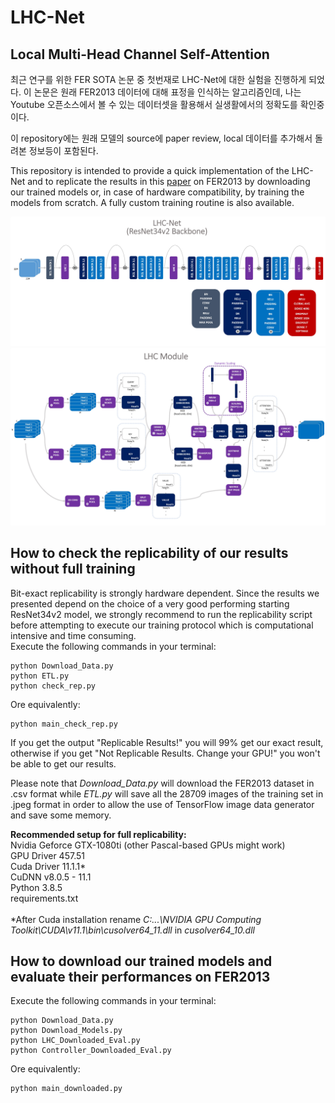 # LHC-Net
## Local Multi-Head Channel Self-Attention

최근 연구를 위한 FER SOTA 논문 중 첫번재로 LHC-Net에 대한 실험을 진행하게 되었다. 이 논문은 원래 FER2013 데이터에 대해 표정을 인식하는 알고리즘인데, 나는 Youtube 오픈소스에서 볼 수 있는 데이터셋을 활용해서 실생활에서의 정확도를 확인중이다. 

이 repository에는 원래 모델의 source에 paper review, local 데이터를 추가해서 돌려본 정보등이 포함된다. 

This repository is intended to provide a quick implementation of the LHC-Net and to replicate the results in this [paper](https://arxiv.org/abs/2111.07224) on FER2013 by downloading our trained models or, in case of hardware compatibility, by training the models from scratch. A fully custom training routine is also available.

![Image of LHC_Net](https://github.com/Bodhis4ttva/LHC_Net/blob/main/Images/LHC_Net.jpg)
![Image of LHC_Module2](https://github.com/Bodhis4ttva/LHC_Net/blob/main/Images/LHC_Module2.jpg)

## How to check the replicability of our results without full training
Bit-exact replicability is strongly hardware dependent. Since the results we presented depend on the choice of a very good performing starting ResNet34v2 model, we strongly recommend to run the replicability script before attempting to execute our training protocol which is computational intensive and time consuming.<br />
Execute the following commands in your terminal:
```
python Download_Data.py
python ETL.py
python check_rep.py
```
Ore equivalently:
```
python main_check_rep.py
```
If you get the output "Replicable Results!" you will 99% get our exact result, otherwise if you get "Not Replicable Results. Change your GPU!" you won't be able to get our results.

Please note that *Download_Data.py* will download the FER2013 dataset in .csv format while *ETL.py* will save all the 28709 images of the training set in .jpeg format in order to allow the use of TensorFlow image data generator and save some memory.

**Recommended setup for full replicability: <br />**
Nvidia Geforce GTX-1080ti (other Pascal-based GPUs might work)<br />
GPU Driver 457.51 <br />
Cuda Driver 11.1.1* <br />
CuDNN v8.0.5 - 11.1 <br />
Python 3.8.5 <br />
requirements.txt <br />
<br />
*After Cuda installation rename *C:\...\NVIDIA GPU Computing Toolkit\CUDA\v11.1\bin\cusolver64_11.dll* in *cusolver64_10.dll*

## How to download our trained models and evaluate their performances on FER2013
Execute the following commands in your terminal:<br />
```
python Download_Data.py
python Download_Models.py
python LHC_Downloaded_Eval.py
python Controller_Downloaded_Eval.py
```
Ore equivalently:
```
python main_downloaded.py
```

